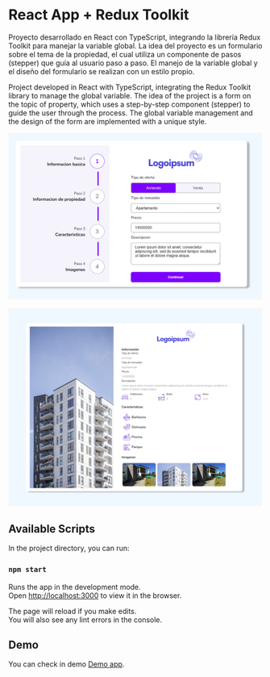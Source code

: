 # React App + Redux Toolkit

Proyecto desarrollado en React con TypeScript, integrando la librería Redux Toolkit para manejar la variable global. La idea del proyecto es un formulario sobre el tema de la propiedad, el cual utiliza un componente de pasos (stepper) que guía al usuario paso a paso. El manejo de la variable global y el diseño del formulario se realizan con un estilo propio.

Project developed in React with TypeScript, integrating the Redux Toolkit library to manage the global variable. The idea of the project is a form on the topic of property, which uses a step-by-step component (stepper) to guide the user through the process. The global variable management and the design of the form are implemented with a unique style.

![Descripción de la imagen](./demo/propiedad.png)

![Descripción de la imagen](./demo/resultado.png)

## Available Scripts

In the project directory, you can run:

### `npm start`

Runs the app in the development mode.\
Open [http://localhost:3000](http://localhost:3000) to view it in the browser.

The page will reload if you make edits.\
You will also see any lint errors in the console.

 
## Demo 

You can check in demo [Demo app](https://form-property.vercel.app/).
